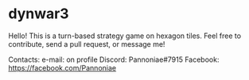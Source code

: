 # dynwar3
Hello! This is a turn-based strategy game on hexagon tiles. Feel free to contribute, send a pull request, or message me!

Contacts:
e-mail: on profile
Discord: Pannoniae#7915
Facebook: https://facebook.com/Pannoniae
